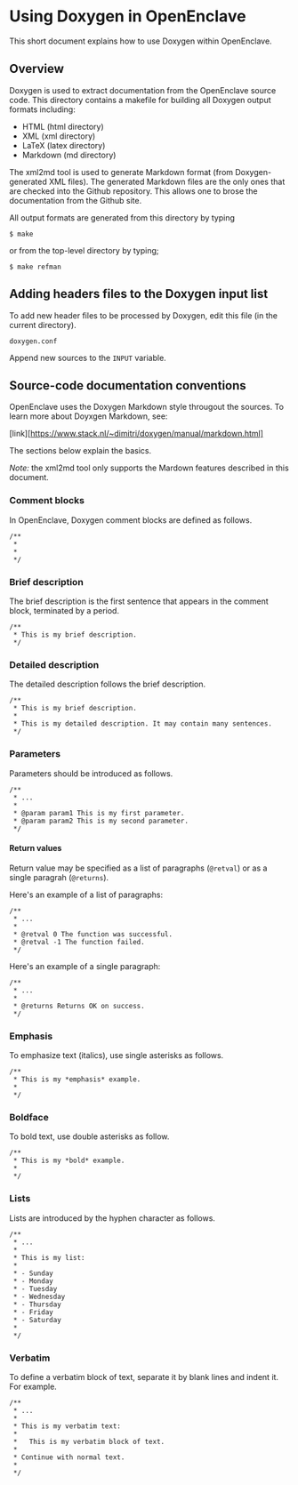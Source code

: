 Using Doxygen in OpenEnclave
============================

This short document explains how to use Doxygen within OpenEnclave.

## Overview

Doxygen is used to extract documentation from the OpenEnclave source code.
This directory contains a makefile for building all Doxygen output formats
including:

- HTML (html directory)
- XML (xml directory)
- LaTeX (latex directory)
- Markdown (md directory)

The xml2md tool is used to generate Markdown format (from Doxygen-generated
XML files). The generated Markdown files are the only ones that are checked
into the Github repository. This allows one to brose the documentation from
the Github site.

All output formats are generated from this directory by typing

```
$ make
```

or from the top-level directory by typing;

```
$ make refman
```

## Adding headers files to the Doxygen input list

To add new header files to be processed by Doxygen, edit this file (in the
current directory).

```
doxygen.conf
```

Append new sources to the `INPUT` variable.

## Source-code documentation conventions

OpenEnclave uses the Doxygen Markdown style througout the sources. To learn
more about Doyxgen Markdown, see:

[link][https://www.stack.nl/~dimitri/doxygen/manual/markdown.html]

The sections below explain the basics.

*Note:* the xml2md tool only supports the Mardown features described in this
document.

### Comment blocks

In OpenEnclave, Doxygen comment blocks are defined as follows.

```
/**
 *
 *
 */
```

### Brief description

The brief description is the first sentence that appears in the comment block,
terminated by a period.

```
/**
 * This is my brief description.
 */
```

### Detailed description

The detailed description follows the brief description.

```
/**
 * This is my brief description.
 *
 * This is my detailed description. It may contain many sentences.
 */
```

### Parameters

Parameters should be introduced as follows.

```
/**
 * ...
 *
 * @param param1 This is my first parameter.
 * @param param2 This is my second parameter.
 */
```
#### Return values

Return value may be specified as a list of paragraphs (`@retval`) or
as a single paragrah (`@returns`).

Here's an example of a list of paragraphs:

```
/**
 * ...
 *
 * @retval 0 The function was successful.
 * @retval -1 The function failed.
 */
```

Here's an example of a single paragraph:

```
/**
 * ...
 *
 * @returns Returns OK on success.
 */
```

### Emphasis

To emphasize text (italics), use single asterisks as follows.

```
/**
 * This is my *emphasis* example.
 *
 */
```

### Boldface

To bold text, use double asterisks as follow.

```
/**
 * This is my *bold* example.
 *
 */
```

### Lists

Lists are introduced by the hyphen character as follows.

```
/**
 * ...
 *
 * This is my list:
 *
 * - Sunday
 * - Monday
 * - Tuesday
 * - Wednesday
 * - Thursday
 * - Friday
 * - Saturday
 *
 */
```

### Verbatim

To define a verbatim block of text, separate it by blank lines and indent it.
For example.

```
/**
 * ...
 *
 * This is my verbatim text:
 *
 *   This is my verbatim block of text.
 *
 * Continue with normal text.
 *
 */
```
